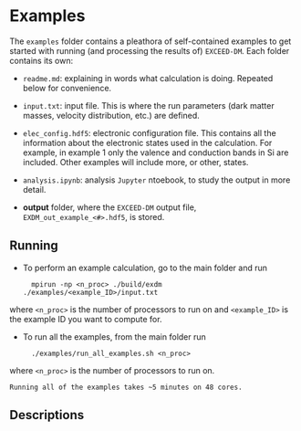 # Examples

The `examples` folder contains a pleathora of self-contained examples to get started with running (and processing the results of) `EXCEED-DM`. Each folder contains its own: 

- `readme.md`: explaining in words what calculation is doing. Repeated below for convenience.

- `input.txt`: input file. This is where the run parameters (dark matter masses, velocity distribution, etc.) are defined. 

- `elec_config.hdf5`: electronic configuration file. This contains all the information about the electronic states used in the calculation. For example, in example 1 only the valence and conduction bands in Si are included. Other examples will include more, or other, states. 

- `analysis.ipynb`: analysis `Jupyter` ntoebook, to study the output in more detail.

- **output** folder, where the `EXCEED-DM` output file, `EXDM_out_example_<#>.hdf5`, is stored.

## Running

- To perform an example calculation, go to the main folder and run

        mpirun -np <n_proc> ./build/exdm ./examples/<example_ID>/input.txt

where `<n_proc>` is the number of processors to run on and `<example_ID>` is the example ID you want to compute for.

- To run all the examples, from the main folder run

        ./examples/run_all_examples.sh <n_proc>

where `<n_proc>` is the number of processors to run on. 

```{warning}
Running all of the examples takes ~5 minutes on 48 cores.
```

## Descriptions

```{include} ../../examples/1/readme.md
```
```{include} ../../examples/2/readme.md
```
```{include} ../../examples/3/readme.md
```
```{include} ../../examples/4/readme.md
```
```{include} ../../examples/5/readme.md
```
```{include} ../../examples/6/readme.md
```
```{include} ../../examples/7/readme.md
```
```{include} ../../examples/8/readme.md
```
```{include} ../../examples/9/readme.md
```
```{include} ../../examples/10/readme.md
```
```{include} ../../examples/11/readme.md
```
```{include} ../../examples/12/readme.md
```
```{include} ../../examples/13/readme.md
```
```{include} ../../examples/14/readme.md
```
```{include} ../../examples/15/readme.md
```
